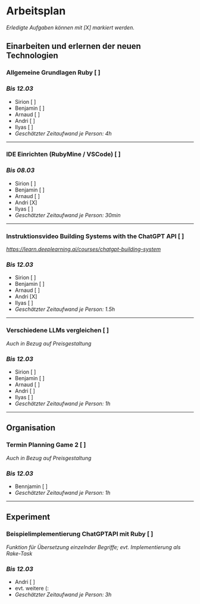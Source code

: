# Arbeitsplan
*Erledigte Aufgaben können mit [X] markiert werden.*

## Einarbeiten und erlernen der neuen Technologien
### Allgemeine Grundlagen Ruby [ ] 
### *Bis 12.03*
* Sirion [ ]
* Benjamin [ ]
* Arnaud [ ]
* Andri [ ]
* Ilyas [ ]
* *Geschätzter Zeitaufwand je Person: 4h* 
---
### IDE Einrichten (RubyMine / VSCode) [ ]
### *Bis 08.03*
* Sirion [ ]
* Benjamin [ ]
* Arnaud [ ]
* Andri [X]
* Ilyas [ ]
* *Geschätzter Zeitaufwand je Person: 30min* 
---
### Instruktionsvideo Building Systems with the ChatGPT API [ ]
*https://learn.deeplearning.ai/courses/chatgpt-building-system*
### *Bis 12.03*
* Sirion [ ]
* Benjamin [ ]
* Arnaud [ ]
* Andri [X]
* Ilyas [ ]
* *Geschätzter Zeitaufwand je Person: 1.5h* 
---
### Verschiedene LLMs vergleichen [ ]
*Auch in Bezug auf Preisgestaltung*
### *Bis 12.03*
* Sirion [ ]
* Benjamin [ ]
* Arnaud [ ]
* Andri [ ]
* Ilyas [ ]
* *Geschätzter Zeitaufwand je Person: 1h* 
---
## Organisation
### Termin Planning Game 2 [ ]
*Auch in Bezug auf Preisgestaltung*
### *Bis 12.03*
* Bennjamin [ ]
* *Geschätzter Zeitaufwand je Person: 1h*
---
## Experiment
### Beispielimplementierung ChatGPTAPI mit Ruby [ ]
*Funktion für Übersetzung einzelnder Begriffe; evt. Implementierung als Rake-Task*
### *Bis 12.03*
* Andri [ ]
* evt. weitere (:
* *Geschätzter Zeitaufwand je Person: 3h* 